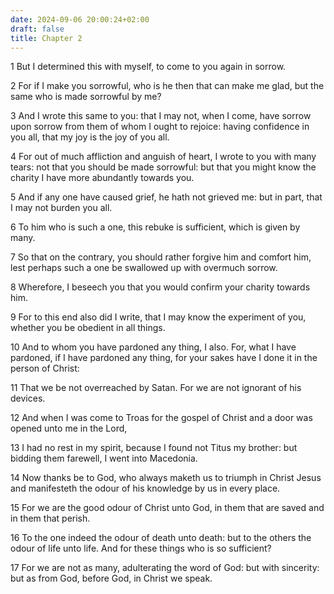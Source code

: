 ```yaml
---
date: 2024-09-06 20:00:24+02:00
draft: false
title: Chapter 2
---
```




1 But I determined this with myself, to come to you again in sorrow.

2 For if I make you sorrowful, who is he then that can make me glad, but the same who is made sorrowful by me?

3 And I wrote this same to you: that I may not, when I come, have sorrow upon sorrow from them of whom I ought to rejoice: having confidence in you all, that my joy is the joy of you all.

4 For out of much affliction and anguish of heart, I wrote to you with many tears: not that you should be made sorrowful: but that you might know the charity I have more abundantly towards you.

5 And if any one have caused grief, he hath not grieved me: but in part, that I may not burden you all.

6 To him who is such a one, this rebuke is sufficient, which is given by many.

7 So that on the contrary, you should rather forgive him and comfort him, lest perhaps such a one be swallowed up with overmuch sorrow.

8 Wherefore, I beseech you that you would confirm your charity towards him.

9 For to this end also did I write, that I may know the experiment of you, whether you be obedient in all things.

10 And to whom you have pardoned any thing, I also. For, what I have pardoned, if I have pardoned any thing, for your sakes have I done it in the person of Christ:

11 That we be not overreached by Satan. For we are not ignorant of his devices.

12 And when I was come to Troas for the gospel of Christ and a door was opened unto me in the Lord,

13 I had no rest in my spirit, because I found not Titus my brother: but bidding them farewell, I went into Macedonia.

14 Now thanks be to God, who always maketh us to triumph in Christ Jesus and manifesteth the odour of his knowledge by us in every place.

15 For we are the good odour of Christ unto God, in them that are saved and in them that perish.

16 To the one indeed the odour of death unto death: but to the others the odour of life unto life. And for these things who is so sufficient?

17 For we are not as many, adulterating the word of God: but with sincerity: but as from God, before God, in Christ we speak.

